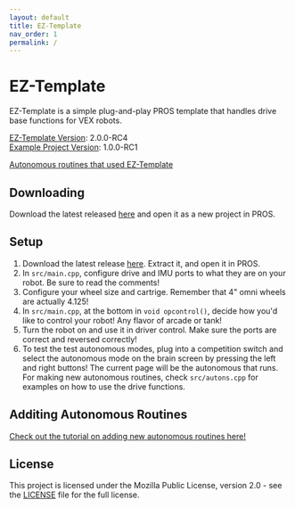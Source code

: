 ```yaml
---
layout: default
title: EZ-Template
nav_order: 1
permalink: /
---
```


# EZ-Template
EZ-Template is a simple plug-and-play PROS template that handles drive base functions for VEX robots.  

[EZ-Template Version](https://github.com/EZ-Robotics/EZ-Template): 2.0.0-RC4  
[Example Project Version](https://github.com/EZ-Robotics/EZ-Template-Example): 1.0.0-RC1

[Autonomous routines that used EZ-Template](https://photos.app.goo.gl/yRwuvmq7hDoM4f6EA)

## Downloading

Download the latest released [here](https://github.com/EZ-Robotics/EZ-Template/releases/latest) and open it as a new project in PROS.


## Setup
1) Download the latest release [here](https://github.com/EZ-Robotics/EZ-Template-Example/releases/latest).  Extract it, and open it in PROS.
2) In `src/main.cpp`, configure drive and IMU ports to what they are on your robot.  Be sure to read the comments!
3) Configure your wheel size and cartrige.  Remember that 4" omni wheels are actually 4.125!
4) In `src/main.cpp`, at the bottom in `void opcontrol()`, decide how you'd like to control your robot!  Any flavor of arcade or tank!
5) Turn the robot on and use it in driver control.  Make sure the ports are correct and reversed correctly!
6) To test the test autonomous modes, plug into a competition switch and select the autonomous mode on the brain screen by pressing the left and right buttons!  The current page will be the autonomous that runs.  For making new autonomous routines, check `src/autons.cpp` for examples on how to use the drive functions.

## Additing Autonomous Routines
[Check out the tutorial on adding new autonomous routines here!](https://ez-robotics.github.io/EZ-Template/docs/Tutorials/autons.html)

## License

This project is licensed under the Mozilla Public License, version 2.0 - see the [LICENSE](LICENSE)
file for the full license.
